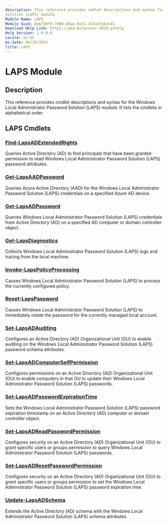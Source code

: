 ```yaml
---
description: This reference provides cmdlet descriptions and syntax for the Windows Local Administrator Password
Solution (LAPS) module.
Module Name: LAPS
Module Guid: 8eb7ddf9-7890-49ae-9af1-3b41d7e63c41
Download Help Link: https://aka.ms/winsvr-2019-pshelp
Help Version: 1.0.0.0
Locale: en-US
ms.date: 04/10/2023
title: LAPS
---
```


# LAPS Module

## Description

This reference provides cmdlet descriptions and syntax for the Windows Local Administrator Password
Solution (LAPS) module. It lists the cmdlets in alphabetical order.

## LAPS Cmdlets

### [Find-LapsADExtendedRights](Find-LapsADExtendedRights.md)

Queries Active Directory (AD) to find principals that have been granted permission to read Windows
Local Administrator Password Solution (LAPS) password attributes.

### [Get-LapsAADPassword](Get-LapsAADPassword.md)

Queries Azure Active Directory (AAD) for the Windows Local Administrator Password Solution (LAPS)
credentials on a specified Azure AD device.

### [Get-LapsADPassword](Get-LapsADPassword.md)

Queries Windows Local Administrator Password Solution (LAPS) credentials from Active Directory (AD)
on a specified AD computer or domain controller object.

### [Get-LapsDiagnostics](Get-LapsDiagnostics.md)

Collects Windows Local Administrator Password Solution (LAPS) logs and tracing from the local
machine.

### [Invoke-LapsPolicyProcessing](Invoke-LapsPolicyProcessing.md)

Causes Windows Local Administrator Password Solution (LAPS) to process the currently configured
policy.

### [Reset-LapsPassword](Reset-LapsPassword.md)

Causes Windows Local Administrator Password Solution (LAPS) to immediately rotate the password for
the currently managed local account.

### [Set-LapsADAuditing](Set-LapsADAuditing.md)

Configures an Active Directory (AD) Organizational Unit (OU) to enable auditing on the Windows Local
Administrator Password Solution (LAPS) password schema attributes.

### [Set-LapsADComputerSelfPermission](Set-LapsADComputerSelfPermission.md)

Configures permissions on an Active Directory (AD) Organizational Unit (OU) to enable computers in
that OU to update their Windows Local Administrator Password Solution (LAPS) passwords.

### [Set-LapsADPasswordExpirationTime](Set-LapsADPasswordExpirationTime.md)

Sets the Windows Local Administrator Password Solution (LAPS) password expiration timestamp on an
Active Directory (AD) computer or domain controller object.

### [Set-LapsADReadPasswordPermission](Set-LapsADReadPasswordPermission.md)

Configures security on an Active Directory (AD) Organizational Unit (OU) to grant specific users or
groups permission to query Windows Local Administrator Password Solution (LAPS) passwords.

### [Set-LapsADResetPasswordPermission](Set-LapsADResetPasswordPermission.md)

Configures security on an Active Directory (AD) Organizational Unit (OU) to grant specific users or
groups permission to set the Windows Local Administrator Password Solution (LAPS) password
expiration time.

### [Update-LapsADSchema](Update-LapsADSchema.md)

Extends the Active Directory (AD) schema with the Windows Local Administrator Password Solution
(LAPS) schema attributes.
